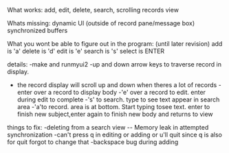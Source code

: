 What works:
add, edit, delete, search, scrolling records view

Whats missing:
dynamic UI (outside of record pane/message box)
synchronized buffers

What you wont be able to figure out in the program: (until
later revision)
add is 'a'
delete is 'd'
edit is 'e'
search is 's'
select is ENTER

details:
-make and runmyui2
-up and down arrow keys to traverse record in display.
- the record display will scroll up and down when theres 
  a lot of records
-enter over a record to display body
-'e' over a record to edit. enter during edit to complete
-'s' to search. type to see text appear in search area
-'a'to record. area is at bottom. Start typing tosee text. 
  enter to finish new subject,enter again to finish new body and returns to view

things to fix:
-deleting from a search view -- Memory leak in attempted
synchronization
-can't press q in editing or adding or u'll quit since q is also for quit
  forgot to change that
-backspace bug during adding
